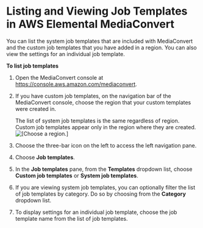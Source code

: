 # Listing and Viewing Job Templates in AWS Elemental MediaConvert<a name="listing-job-templates"></a>

You can list the system job templates that are included with MediaConvert and the custom job templates that you have added in a region\. You can also view the settings for an individual job template\.

**To list job templates**

1. Open the MediaConvert console at [https://console\.aws\.amazon\.com/mediaconvert](https://console.aws.amazon.com/mediaconvert)\.

1. If you have custom job templates, on the navigation bar of the MediaConvert console, choose the region that your custom templates were created in\.

   The list of system job templates is the same regardless of region\. Custom job templates appear only in the region where they are created\.  
![\[Choose a region.\]](http://docs.aws.amazon.com/mediaconvert/latest/ug/images/regions-list.png)

1. Choose the three\-bar icon on the left to access the left navigation pane\.

1. Choose **Job templates**\.

1. In the **Job templates** pane, from the **Templates** dropdown list, choose **Custom job templates** or **System job templates**\.

1. If you are viewing system job templates, you can optionally filter the list of​ job templates by category\. Do so by choosing from the **Category** dropdown list\.

1. To display settings for an individual job template, choose the job template name from the list of job templates\.